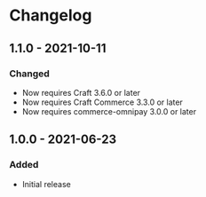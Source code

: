 # Changelog

## 1.1.0 - 2021-10-11

### Changed
- Now requires Craft 3.6.0 or later
- Now requires Craft Commerce 3.3.0 or later
- Now requires commerce-omnipay 3.0.0 or later

## 1.0.0 - 2021-06-23

### Added
- Initial release
